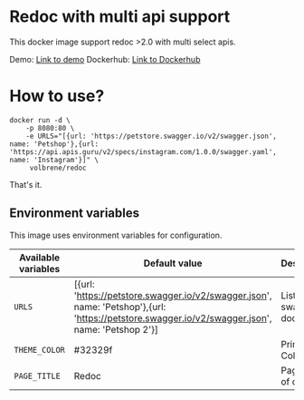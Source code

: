 Redoc with multi api support
===

This docker image support redoc >2.0 with multi select apis.

Demo: [Link to demo](https://demo.redoc.volbrene.de)
Dockerhub: [Link to Dockerhub](https://hub.docker.com/r/volbrene/redoc)

# How to use?

```console
docker run -d \
    -p 8080:80 \
    -e URLS="[{url: 'https://petstore.swagger.io/v2/swagger.json', name: 'Petshop'},{url: 'https://api.apis.guru/v2/specs/instagram.com/1.0.0/swagger.yaml', name: 'Instagram'}]" \
     volbrene/redoc
```

That's it.


## Environment variables

This image uses environment variables for configuration.

| Available variables | Default value                                                                                                                                   | Description              |
|---------------------|-------------------------------------------------------------------------------------------------------------------------------------------------|--------------------------|
| `URLS`              | [{url: 'https://petstore.swagger.io/v2/swagger.json', name: 'Petshop'},{url: 'https://petstore.swagger.io/v2/swagger.json', name: 'Petshop 2'}] | List of api swagger docs |
| `THEME_COLOR`       | #32329f                                                                                                                                         | Primary Color            |
| `PAGE_TITLE`        | Redoc                                                                                                                                           | Page Title of docs       |

